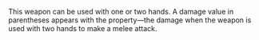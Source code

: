 This weapon can be used with one or two hands. A damage value in parentheses appears with the property—the damage when the weapon is used with two hands to make a melee attack.